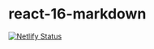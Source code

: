 # react-16-markdown

[![Netlify Status](https://api.netlify.com/api/v1/badges/0a5c0bfc-0fef-45e1-8040-8fbb400edc82/deploy-status)](https://app.netlify.com/sites/react-16-markdown/deploys)

